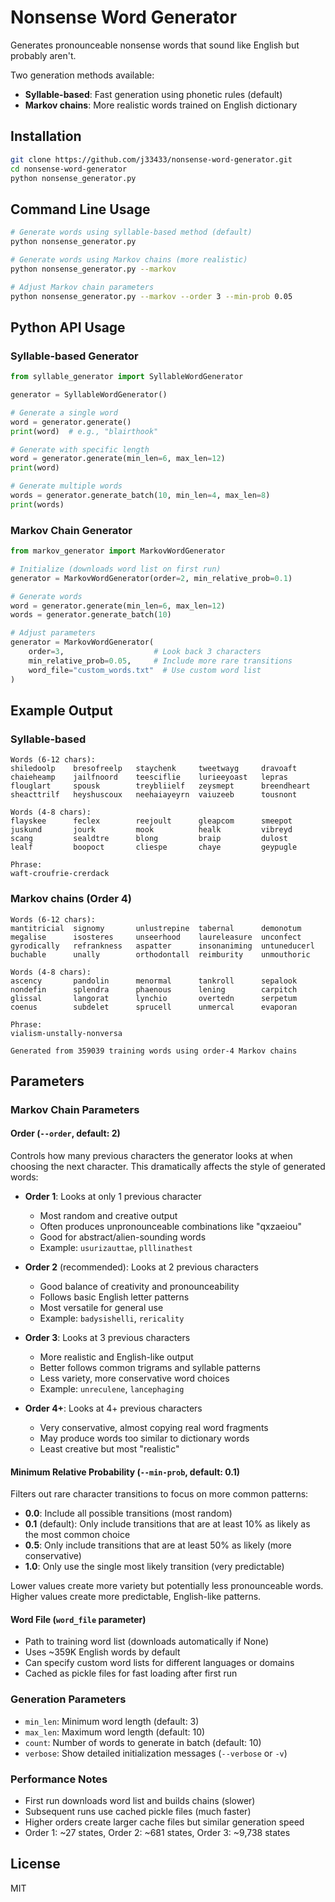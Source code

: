 # Nonsense Word Generator

Generates pronounceable nonsense words that sound like English but probably aren't.

Two generation methods available:
- **Syllable-based**: Fast generation using phonetic rules (default)
- **Markov chains**: More realistic words trained on English dictionary

## Installation

```bash
git clone https://github.com/j33433/nonsense-word-generator.git
cd nonsense-word-generator
python nonsense_generator.py
```

## Command Line Usage

```bash
# Generate words using syllable-based method (default)
python nonsense_generator.py

# Generate words using Markov chains (more realistic)
python nonsense_generator.py --markov

# Adjust Markov chain parameters
python nonsense_generator.py --markov --order 3 --min-prob 0.05
```

## Python API Usage

### Syllable-based Generator

```python
from syllable_generator import SyllableWordGenerator

generator = SyllableWordGenerator()

# Generate a single word
word = generator.generate()
print(word)  # e.g., "blairthook"

# Generate with specific length
word = generator.generate(min_len=6, max_len=12)
print(word)

# Generate multiple words
words = generator.generate_batch(10, min_len=4, max_len=8)
print(words)
```

### Markov Chain Generator

```python
from markov_generator import MarkovWordGenerator

# Initialize (downloads word list on first run)
generator = MarkovWordGenerator(order=2, min_relative_prob=0.1)

# Generate words
word = generator.generate(min_len=6, max_len=12)
words = generator.generate_batch(10)

# Adjust parameters
generator = MarkovWordGenerator(
    order=3,                    # Look back 3 characters
    min_relative_prob=0.05,     # Include more rare transitions
    word_file="custom_words.txt"  # Use custom word list
)
```

## Example Output

### Syllable-based
```
Words (6-12 chars):
shiledoolp    bresofreelp   staychenk     tweetwayg     dravoaft    
chaieheamp    jailfnoord    teesciflie    lurieeyoast   lepras      
flouglart     spousk        treybliielf   zeysmept      breendheart 
sheacttrilf   heyshuscoux   neehaiayeyrn  vaiuzeeb      tousnont    

Words (4-8 chars):
flayskee      feclex        reejoult      gleapcom      smeepot     
juskund       jourk         mook          healk         vibreyd     
scang         sealdtre      blong         braip         dulost      
lealf         boopoct       cliespe       chaye         geypugle    

Phrase:
waft-croufrie-crerdack
```

### Markov chains (Order 4)
```
Words (6-12 chars):
mantitricial  signomy       unlustrepine  tabernal      demonotum   
megalise      isosteres     unseerhood    laureleasure  unconfect   
gyrodically   refrankness   aspatter      insonaniming  untuneducerl
buchable      unally        orthodontall  reimburity    unmouthoric 

Words (4-8 chars):
ascency       pandolin      menormal      tankroll      sepalook    
nondefin      splendra      phaenous      lening        carpitch    
glissal       langorat      lynchio       overtedn      serpetum    
coenus        subdelet      sprucell      unmercal      evaporan    

Phrase:
vialism-unstally-nonversa

Generated from 359039 training words using order-4 Markov chains
```

## Parameters

### Markov Chain Parameters

#### Order (`--order`, default: 2)
Controls how many previous characters the generator looks at when choosing the next character. This dramatically affects the style of generated words:

- **Order 1**: Looks at only 1 previous character
  - Most random and creative output
  - Often produces unpronounceable combinations like "qxzaeiou"
  - Good for abstract/alien-sounding words
  - Example: `usurizauttae`, `plllinathest`

- **Order 2** (recommended): Looks at 2 previous characters  
  - Good balance of creativity and pronounceability
  - Follows basic English letter patterns
  - Most versatile for general use
  - Example: `badysishelli`, `rericality`

- **Order 3**: Looks at 3 previous characters
  - More realistic and English-like output
  - Better follows common trigrams and syllable patterns
  - Less variety, more conservative word choices
  - Example: `unreculene`, `lancephaging`

- **Order 4+**: Looks at 4+ previous characters
  - Very conservative, almost copying real word fragments
  - May produce words too similar to dictionary words
  - Least creative but most "realistic"

#### Minimum Relative Probability (`--min-prob`, default: 0.1)
Filters out rare character transitions to focus on more common patterns:

- **0.0**: Include all possible transitions (most random)
- **0.1** (default): Only include transitions that are at least 10% as likely as the most common choice
- **0.5**: Only include transitions that are at least 50% as likely (more conservative)
- **1.0**: Only use the single most likely transition (very predictable)

Lower values create more variety but potentially less pronounceable words. Higher values create more predictable, English-like patterns.

#### Word File (`word_file` parameter)
- Path to training word list (downloads automatically if None)
- Uses ~359K English words by default
- Can specify custom word lists for different languages or domains
- Cached as pickle files for fast loading after first run

### Generation Parameters
- `min_len`: Minimum word length (default: 3)
- `max_len`: Maximum word length (default: 10)
- `count`: Number of words to generate in batch (default: 10)
- `verbose`: Show detailed initialization messages (`--verbose` or `-v`)

### Performance Notes
- First run downloads word list and builds chains (slower)
- Subsequent runs use cached pickle files (much faster)
- Higher orders create larger cache files but similar generation speed
- Order 1: ~27 states, Order 2: ~681 states, Order 3: ~9,738 states

## License

MIT
